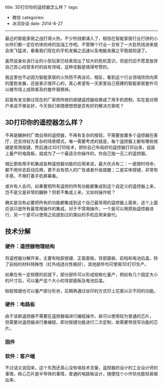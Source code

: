﻿title: 3D打印你的遥控器怎么样？
tags:
- 微信
categories:
- 冰河杂谈
date: 2014-8-27
---
最近的智能家居之战打得火热，不少热钱都涌入了，相信在智能家居行业打拼的小伙伴们都一定在吭哧吭哧的加油工作吧。不管哪个行业一旦有了一大批热钱进来就会突飞猛进，看看我们现在的手机发展之迅速以及电脑发展之平稳就知道了。

虽然说身处该行业的小型玩家已经表现出了较大的危机意识，但是仍旧不愿意放弃自己苦心经营多时的自有领域，这种坚毅是值得夸赞的。

我这里也不必因为智能家居的火热而不再谈论，相反，看到这个行业领域欣欣向荣的蓬勃发展，还是表示很开心的，真心希望有一天家里自己搭建的智能家居套件可以被市场上成熟普及的套件替换掉。

前面有发文聊过现在的厂家把传统的按键遥控器给换成了用手机控制，实在是对用户来说不够友好，今天我们来随便想想是否有好的解决方案呢？

## 3D打印你的遥控器怎么样？

不再是臃肿的厂商自带的遥控器，不再有复杂的按钮，不需要放置多个遥控器在客厅，还支持较为复杂的场景模式，唯一需要考虑的就是，每个遥控器上都有哪些按键是常用按键，然后通过3D打印技术，把你自己布局好的遥控器打印出来，组装上量产的电路板，就成为了一个最适合你操作的，你自己独一无二的遥控器。

相比那些用手机集成各种遥控器功能的应用来说，最大优点有二：一是随时待命，都不用你去启动应用，更不会有烦人的广告或者升级提醒；二是实体按键，非常有手感，不用盯着手机屏幕看。

或许有人会问，如果要把所有遥控的所有功能都集成到这个自定义的遥控器上来，岂不是又是非常的臃肿？但若不集成上来，又如何操作呢？

确实是没有必要把所有的功能都集成到这个自己最常用的遥控器上面来，这个上面应该只是所有最常用操作的集成，对于不常用操作，一个是可以用原始遥控器进行，另一个是可以使用之前提到过的类似的手机应用来替代。

## 技术分解

### 硬件：遥控器物理结构

将遥控器分解开来，主要有硅胶按键、正面面板，背部面板、前档和电池后盖，除了前档的材料特殊性（红外线透光性极好），其他部件均可使用3D打印生产。

如果在有一定规模的前提下，部分部件可以形成规格化量产，例如有几个固定大小的尺寸后，可以量产这个大小的背部面板及电池后盖。

硅胶按键也可以量产部分形状，后期再通过丝印的方式印上花案以示不同的功能。

### 硬件：电路板

由于该款遥控器不需要在遥控器端进行编程操作，故可以使用较为普通的芯片，
但需要对遥控器进行重编程，即对按键功能进行二次定制，故需要带烧写功能的芯片。

### 固件


### 软件：客户端


不过话又说回来，这个东西还真心没有啥技术含量，遥控器的设计的工业设计师的事情，核心芯片是半导体的事情，普通的电路板设计，随便找个小作坊也能轻易做出来，
